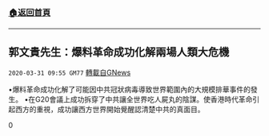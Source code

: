 ###  [:house:返回首頁](https://github.com/ourhimalayas/txt)
---

## 郭文貴先生：爆料革命成功化解兩場人類大危機
`2020-03-31 09:55 GM77` [轉載自GNews](https://gnews.org/zh-hant/158239/)

•爆料革命成功化解了可能因中共冠狀病毒導致世界範圍內的大規模排華事件的發生。
•在G20會議上成功拆穿了中共讓全世界吃人屍丸的陰謀。使香港時代革命引起西方的重視，成功讓西方世界開始覺醒認清楚中共的真面目。

0
